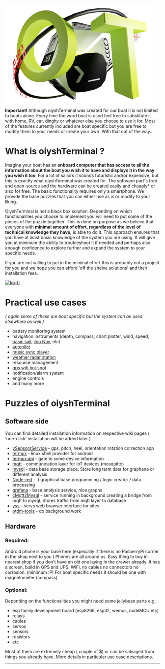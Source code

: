![Welcome in oiyshTerminal - Logo](https://github.com/yOyOeK1/oiyshTerminal/blob/main/ySS_calibration/images/otWorld1.png?raw=true)

**Important!** Although oiyshTerminal was created for our boat it is not limited to boats alone. Every time the word boat is used feel free to substitute it with home, RV, car, dinghy or whatever else you choose to use it for. Most of the features currently included are boat specific but you are free to modify them to your needs or create your own. With that out of the way...

# What is oiyshTerminal ?

Imagine your boat has an **onboard computer that has access to all the information about the boat you wish it to have and displays it in the way you wish it too**. For a lot of sailors it sounds futuristic and/or expensive, but this is exactly what oiyshTerminal was created for. The software part's free and open-source and the hardware can be created easily and cheaply* or also for free. The basic functionality requires only a smartphone. We provide the base puzzles that you can either use as is or modify to your liking. 

OiyshTerminal is not a black box solution. Depending on which functionalities you choose to implement you will need to put some of the pieces of the puzzle together. This is done on purpose as we believe that everyone with **minimal amount of effort, regardless of the level of technical knowledge they have,** is able to do it. This approach ensures that you have at least basic knowledge of the system you are using. It will give you at minimum the ability to troubleshoot it if needed and perhaps also enough confidence to explore further and expand the system to your specific needs.

If you are not willing to put in the minimal effort this is probably not a project for you and we hope you can afford 'off the shelve solutions' and their installation fees.

[![ko-fi](https://ko-fi.com/img/githubbutton_sm.svg)](https://ko-fi.com/B0B0DFYGS)



# Practical use cases

_( again some of these are boat specific but the system can be used elsewhere as well )_

* battery monitoring system
* navigation instruments (depth, compass, chart plotter, wind, speed, [basic sail](https://github.com/yOyOeK1/oiyshTerminal/tree/main/ySS_calibration/sites/basic_sail), [iloo Nav](https://github.com/yOyOeK1/oiyshTerminal/tree/main/ySS_calibration/sites/iloo_nav), etc)
* [autopilot](https://github.com/yOyOeK1/oiyshTerminal/tree/main/ySS_calibration/sites/autopilot_v3_svg)
* [music sync player](https://github.com/yOyOeK1/oiyshTerminal/tree/main/ySS_calibration/sites/music_sync)
* [weather radar station](https://github.com/yOyOeK1/oiyshTerminal/wiki/Use-case-03-radar-picture-with-history)
* resource management
* [gps wifi hot spot](https://github.com/yOyOeK1/oiyshTerminal/wiki/Use-case-04-GPS-Access-Point)
* notification/alarm system
* engine controls
* and many more

# Puzzles of oiyshTerminal

## Software side

You can find detailed installation information on respective wiki pages ( 'one-click' installation will be added later )

* [ySensorsService](https://github.com/yOyOeK1/oiyshTerminal/wiki/installing-09-ySensorsService-manager) - gps, pitch, heel, orientation rotation correction app
* [termux](https://github.com/termux/termux-app) - linux shell provider for android
* [termux:api](https://github.com/termux/termux-api) - gate to some device information
* [mqtt](https://mosquitto.org/) - communication layer for IoT devices (mosquitto)
* [mysql](https://mariadb.org/) - data base storage place. Store long term data for graphana or different analysis
* [Node-red](https://nodered.org/) - :) graphical base programming / logic creator / data processing
* [grafana](https://grafana.com/) - base analysis service, nice graphs
* [cMqtt2Mysql](https://github.com/yOyOeK1/oiyshTerminal/wiki/installing-09-cMqtt2Mysql) - service running in background creating a bridge from mqtt to mysql. Stores traffic from mqtt layer to database
* [yss](https://github.com/yOyOeK1/oiyshTerminal/blob/main/ySS_calibration/README.md) - servs web brawser interface for sites
* [otdm-tools](https://github.com/yOyOeK1/oiyshTerminal/blob/main/otdm-tools/DEBIAN/README.md) - do background work

## Hardware

### Required:

Android phone is your base here (especially if there is no RasberryPi corner in the shop next to you )
Phones are all around us. Easy thing to buy in nearest shop if you don't have an old one laying in the drawer already. 
It has a screen, build in GPS and UPS, WiFi, no cables no connectors no corrosion. (minimum :P) 
For boat specific needs it should be one with magnetometer (compass)

### Optional:

Depending on the functionalities you might need some jellybean parts e.g.

* esp family development board (esp8266, esp32, wemos, nodeMCU etc)
* relays
* cables 
* servos 
* sensors 
* resistors
* etc

Most of them are extremely cheap ( couple of $) or can be salvaged from things you already have. More details in particular use case descriptions.

***
